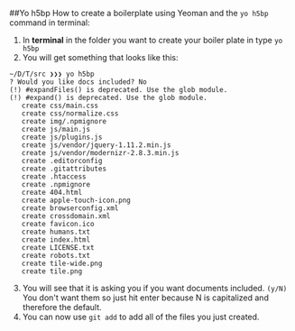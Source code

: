 ##Yo h5bp
How to create a boilerplate using Yeoman and the `yo h5bp` command in terminal:

1. In **terminal** in the folder you want to create your boiler plate in type `yo h5bp`
2. You will get something that looks like this:
```
~/D/T/src ❯❯❯ yo h5bp
? Would you like docs included? No
(!) #expandFiles() is deprecated. Use the glob module.
(!) #expand() is deprecated. Use the glob module.
   create css/main.css
   create css/normalize.css
   create img/.npmignore
   create js/main.js
   create js/plugins.js
   create js/vendor/jquery-1.11.2.min.js
   create js/vendor/modernizr-2.8.3.min.js
   create .editorconfig
   create .gitattributes
   create .htaccess
   create .npmignore
   create 404.html
   create apple-touch-icon.png
   create browserconfig.xml
   create crossdomain.xml
   create favicon.ico
   create humans.txt
   create index.html
   create LICENSE.txt
   create robots.txt
   create tile-wide.png
   create tile.png
```
3. You will see that it is asking you if you want documents included.  `(y/N)` You don't want them so just hit enter because N is capitalized and therefore the default.
4. You can now use `git add` to add all of the files you just created. 



